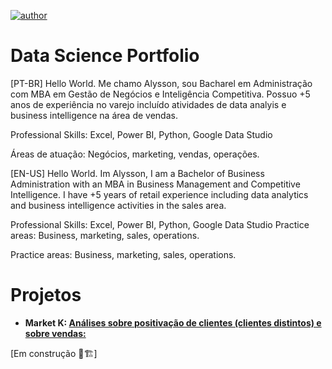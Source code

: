 [![author](https://img.shields.io/badge/author-alysson_guimarães-red.svg)](https://www.linkedin.com/in/guimaraesalysson/)

# Data Science Portfolio

[PT-BR] Hello World. Me chamo Alysson, sou Bacharel em Administração com MBA em Gestão de Negócios e Inteligência Competitiva. Possuo +5 anos de experiência no varejo incluído atividades de data analyis e business intelligence na área de vendas.

Professional Skills: Excel, Power BI, Python, Google Data Studio

Áreas de atuação: Negócios, marketing, vendas, operações.

[EN-US] Hello World. Im Alysson, I am a Bachelor of Business Administration with an MBA in Business Management and Competitive Intelligence. I have +5 years of retail experience including data analytics and business intelligence activities in the sales area.

Professional Skills: Excel, Power BI, Python, Google Data Studio Practice areas: Business, marketing, sales, operations.

Practice areas: Business, marketing, sales, operations.

# Projetos<br>
* **Market K: [Análises sobre positivação de clientes (clientes distintos) e sobre vendas:](https://github.com/k3ybladewielder/market_k/blob/main/market_k_eda.ipynb)**

[Em construção 🚧🏗]

